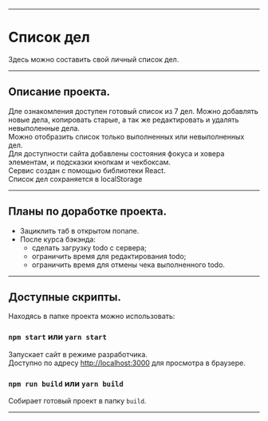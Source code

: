 ***

# Список дел
Здесь можно составить свой личный список дел.

***

## Описание проекта. </br>
Дле ознакомления доступен готовый список из 7 дел. Можно добавлять новые дела, копировать старые, а так же редактировать и удалять невыполенные дела. </br>
Можно отобразить список только выполненных или невыполненных дел. </br>
Для доступности сайта добавлены состояния фокуса и ховера элементам, и подсказки кнопкам и чекбоксам. </br>
Сервис создан с помощью библиотеки React.  </br>
Список дел сохраняется в localStorage </br>

***

## Планы по доработке проекта.
* Зациклить таб в открытом попапе.
* После курса бэкэнда:
    * сделать загрузку todo с сервера;
    * ограничить время для редактирования todo;
    * ограничить время для отмены чека выполненного todo.

***

## Доступные скрипты.
Находясь в папке проекта можно использовать:

### `npm start` или `yarn start`
Запускает сайт в режиме разработчика.<br />
Доступно по адресу [http://localhost:3000](http://localhost:3000) для просмотра в браузере.

### `npm run build` или `yarn build`
Собирает готовый проект в папку `build`.<br />
***